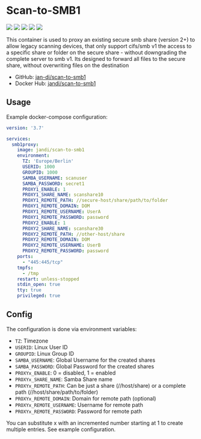 # Scan-to-SMB1 #

[![](https://img.shields.io/docker/v/jandi/scan-to-smb1?sort=semver)](https://hub.docker.com/r/jandi/scan-to-smb1/tags)
[![](https://img.shields.io/docker/pulls/jandi/scan-to-smb1)](https://hub.docker.com/r/jandi/scan-to-smb1)
[![](https://img.shields.io/docker/stars/jandi/scan-to-smb1)](https://hub.docker.com/r/jandi/scan-to-smb1)
[![](https://img.shields.io/docker/image-size/jandi/scan-to-smb1)](https://hub.docker.com/r/jandi/scan-to-smb1)
[![](https://img.shields.io/docker/cloud/build/jandi/scan-to-smb1)](https://hub.docker.com/r/jandi/scan-to-smb1/builds)

This container is used to proxy an existing secure smb share (version 2+) to allow legacy scanning devices, that only support cifs/smb v1 the access to a specific share or folder on the secure share - without downgrading the complete server to smb v1. Its designed to forward all files to the secure share, without overwriting files on the destination

* GitHub: [jan-di/scan-to-smb1](https://github.com/jan-di/scan-to-smb1)
* Docker Hub: [jandi/scan-to-smb1](https://hub.docker.com/repository/docker/jandi/scan-to-smb1)

## Usage ##

Example docker-compose configuration:

```yml
version: '3.7'

services:
  smb1proxy:
    image: jandi/scan-to-smb1
    environment:
      TZ: 'Europe/Berlin'
      USERID: 1000
      GROUPID: 1000
      SAMBA_USERNAME: scanuser
      SAMBA_PASSWORD: secret1
      PROXY1_ENABLE: 1
      PROXY1_SHARE_NAME: scanshare10
      PROXY1_REMOTE_PATH: //secure-host/share/path/to/folder
      PROXY1_REMOTE_DOMAIN: DOM
      PROXY1_REMOTE_USERNAME: UserA
      PROXY1_REMOTE_PASSWORD: password
      PROXY2_ENABLE: 1
      PROXY2_SHARE_NAME: scanshare30
      PROXY2_REMOTE_PATH: //other-host/share
      PROXY2_REMOTE_DOMAIN: DOM
      PROXY2_REMOTE_USERNAME: UserB
      PROXY2_REMOTE_PASSWORD: password
    ports:
      - "445:445/tcp"
    tmpfs:
      - /tmp
    restart: unless-stopped
    stdin_open: true
    tty: true
    privileged: true
```

## Config ##

The configuration is done via environment variables:

- `TZ`: Timezone
- `USERID`: Linux User ID
- `GROUPID`: Linux Group ID
- `SAMBA_USERNAME`: Global Username for the created shares
- `SAMBA_PASSWORD`: Global Password for the created shares
- `PROXYx_ENABLE`: 0 = disabled, 1 = enabled
- `PROXYx_SHARE_NAME`: Samba Share name
- `PROXYx_REMOTE_PATH`: Can be just a share (//host/share) or a complete path (//host/share/path/to/folder)
- `PROXYx_REMOTE_DOMAIN`: Domain for remote path (optional)
- `PROXYx_REMOTE_USERNAME`: Username for remote path
- `PROXYx_REMOTE_PASSWORD`: Password for remote path

You can substitute x with an incremented number starting at 1 to create multiple entries. See example configuration.
